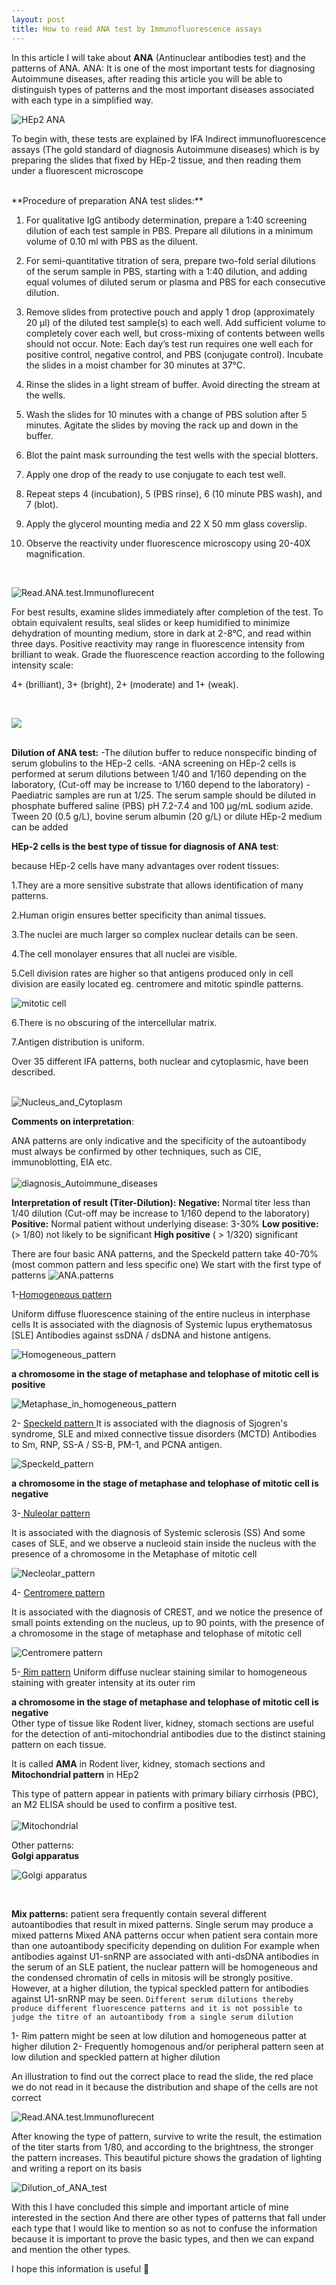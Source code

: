 ```yaml
---
layout: post
title: How to read ANA test by Immunofluorescence assays
---
```


In this article I will take about **ANA** (Antinuclear antibodies test) and the patterns of ANA.
ANA: It is one of the most important tests for diagnosing Autoimmune diseases, after reading this article you will be able to distinguish types of patterns and the most important diseases associated with each type in a simplified way.
<br>

![HEp2 ANA](/images/ANA_immunoflurecent/HEp2_ANA_patterns.png)


To begin with, these tests are explained by IFA Indirect immunofluorescence assays (The gold standard of diagnosis Autoimmune diseases) which is by preparing the slides that fixed by HEp-2 tissue, and then reading them under a fluorescent microscope

<br>
**Procedure of preparation ANA test slides:**

1. For qualitative IgG antibody determination, prepare a 1:40 screening dilution of each test sample in PBS. Prepare all dilutions in a minimum volume of 0.10 ml with PBS as the diluent.
  
2. For semi-quantitative titration of sera, prepare two-fold serial dilutions of the serum sample in PBS, starting with a 1:40 dilution, and adding equal volumes of diluted serum or plasma and PBS for each consecutive dilution.
  
3. Remove slides from protective pouch and apply 1 drop (approximately 20 µl) of the diluted test sample(s) to each well. 
  Add sufficient volume to completely cover each well, but cross-mixing of contents between wells should not occur. 
  Note: Each day’s test run requires one well each for positive control, negative control, and PBS (conjugate control). 
  Incubate the slides in a moist chamber for 30 minutes at 37°C.
  
4. Rinse the slides in a light stream of buffer. Avoid directing the stream at the wells.
  
5. Wash the slides for 10 minutes with a change of PBS solution after 5 minutes. Agitate the slides by moving the rack up and down in the buffer.
  
6. Blot the paint mask surrounding the test wells with the special blotters.
  
7. Apply one drop of the ready to use conjugate to each test well.
  
8. Repeat steps 4 (incubation), 5 (PBS rinse), 6 (10 minute PBS wash), and 7 (blot).
  
9. Apply the glycerol mounting media and 22 X 50 mm glass coverslip.
  
10. Observe the reactivity under fluorescence microscopy using 20-40X magnification.
 <br>
 
  
![Read.ANA.test.Immunoflurecent](/images/ANA_immunoflurecent/Read.ANA.test.Immunoflurecent.jpg)
  <br>
  

For best results, examine slides immediately after completion of the test. To obtain equivalent results, seal slides or keep humidified to minimize dehydration of mounting medium, store in dark at 2-8°C, and read within three days. 
Positive reactivity may range in fluorescence intensity from brilliant to weak. Grade the fluorescence reaction according to the following intensity scale:

4+ (brilliant), 3+ (bright), 2+ (moderate) and 1+ (weak).

<br>

![](/images/ANA_immunoflurecent/Read_ANA_immunoflurecent.png)
<br>
<br>


**Dilution of ANA test:**
-The dilution buffer to reduce nonspecific binding of serum globulins to the HEp-2 cells.
-ANA screening on HEp-2 cells is performed at serum dilutions between 1/40 and 1/160 depending on the laboratory, (Cut-off may be increase to 1/160 depend to the laboratory)
-Paediatric samples are run at 1/25. 
The serum sample should be diluted in phosphate buffered saline (PBS) pH 7.2-7.4 and 100 µg/mL sodium azide. Tween 20 (0.5 g/L), bovine serum albumin (20 g/L) or dilute HEp-2 medium can be added

**HEp-2 cells is the best type of tissue for diagnosis of ANA test**:

because HEp-2 cells have many advantages over rodent tissues:

1.They are a more sensitive substrate that allows identification of many patterns.

2.Human origin ensures better specificity than animal tissues.

3.The nuclei are much larger so complex nuclear details can be seen.

4.The cell monolayer ensures that all nuclei are visible.

5.Cell division rates are higher so that antigens produced only in cell division are easily located eg. centromere and mitotic spindle patterns.
<br>

![mitotic cell](/images/ANA_immunoflurecent/Metaphase_in_mitotic.png)


6.There is no obscuring of the intercellular matrix.

7.Antigen distribution is uniform.
<br>

Over 35 different IFA patterns, both nuclear and cytoplasmic, have been described.
<br>
<br>

![Nucleus_and_Cytoplasm](/images/ANA_immunoflurecent/Nucleus_and_Cytoplasm.png)
<br>

**Comments on interpretation**:

ANA patterns are only indicative and the specificity of the autoantibody must always be confirmed by other techniques, such as CIE, immunoblotting, EIA etc. 
<br>
<br>
![diagnosis_Autoimmune_diseases](/images/ANA_immunoflurecent/diagnosis_Autoimmune_diseases.png)
<br>

**Interpretation of result (Titer-Dilution):**
**Negative:** Normal titer less than 1/40 dilution
(Cut-off may be increase to 1/160 depend to the laboratory)
**Positive:** Normal patient without underlying disease: 3-30%
**Low positive:** (> 1/80) not likely to be significant
**High positive** ( > 1/320) significant




There are four basic ANA patterns, and the Speckeld pattern take 40-70% (most common pattern and less specific one) 
We start with the first type of patterns
![ANA.patterns](/images/ANA_immunoflurecent/ANA.patterns.png)

1-[Homogeneous pattern ]()

Uniform diffuse fluorescence staining of the entire nucleus in interphase cells
It is associated with the diagnosis of Systemic lupus erythematosus [SLE] Antibodies against ssDNA / dsDNA and histone antigens.

![Homogeneous_pattern](/images/ANA_immunoflurecent/Homogeneous_pattern.png)


**a chromosome in the stage of metaphase and telophase of mitotic cell is positive**



![Metaphase_in_homogeneous_pattern](/images/ANA_immunoflurecent/Metaphase_in_homogeneous_pattern.png)


2- [Speckeld pattern ]()
It is associated with the diagnosis of Sjogren's syndrome, SLE and mixed connective tissue disorders (MCTD) Antibodies to Sm, RNP, SS-A / SS-B, PM-1, and PCNA antigen.

![Speckeld_pattern](/images/ANA_immunoflurecent/Speckeld_pattern.png)


**a chromosome in the stage of metaphase and telophase of mitotic cell is negative**


3-[ Nuleolar pattern]()

It is associated with the diagnosis of Systemic sclerosis (SS) And some cases of SLE, and we observe a nucleoid stain inside the nucleus with the presence of a chromosome in the Metaphase of mitotic cell



![Necleolar_pattern](/images/ANA_immunoflurecent/Necleolar_pattern.png)


4- [Centromere pattern ]()

It is associated with the diagnosis of CREST, and we notice the presence of small points extending on the nucleus, up to 90 points, with the presence of a chromosome in the stage of metaphase and telophase of mitotic cell

![Centromere pattern](/images/ANA_immunoflurecent/Centromere_pattern.png)

5-[ Rim pattern]()
Uniform diffuse nuclear staining similar to homogeneous staining with greater intensity at its outer rim

**a chromosome in the stage of metaphase and telophase of mitotic cell is negative**
<br>
Other type of tissue like Rodent liver, kidney, stomach sections are useful for the detection of anti-mitochondrial antibodies due to the distinct staining pattern on each tissue.

It is called **AMA** in Rodent liver, kidney, stomach sections and **Mitochondrial pattern** in HEp2

This type of pattern appear in patients with primary biliary cirrhosis (PBC), an M2 ELISA should be used to confirm a positive test.
<br>
<br>
![Mitochondrial](/images/ANA_immunoflurecent/Mitochondrial.png)
<br>

Other patterns:
<br>
**Golgi apparatus**

![Golgi apparatus](/images/ANA_immunoflurecent/StainingoftheGolgiapparatus..jpg)

<br>

**Mix patterns:**
patient sera frequently contain several different autoantibodies that result in mixed patterns.
Single serum may produce a mixed patterns 
Mixed ANA patterns occur when patient sera contain more than one autoantibody specificity depending on dulition
 For example when antibodies against U1-snRNP are associated with anti-dsDNA antibodies in the serum of an SLE patient, the nuclear pattern will be homogeneous and the condensed chromatin of cells in mitosis will be strongly positive. However, at a higher dilution, the typical speckled pattern for antibodies against U1-snRNP may be seen. 
`Different serum dilutions thereby produce different fluorescence patterns and it is not possible to judge the titre of an autoantibody from a single serum dilution`

1- Rim pattern might be seen at low dilution and homogeneous patter at higher dilution 
2- Frequently homogenous and/or peripheral pattern seen at low dilution and speckled pattern at higher dilution

An illustration to find out the correct place to read the slide, the red place we do not read in it because the distribution and shape of the cells are not correct

![Read.ANA.test.Immunoflurecent](/images/ANA_immunoflurecent/Read.ANA.test.Immunoflurecent2.png)

After knowing the type of pattern, survive to write the result, the estimation of the titer starts from 1/80, and according to the brightness, the stronger the pattern increases. This beautiful picture shows the gradation of lighting and writing a report on its basis

![Dilution_of_ANA_test](/images/ANA_immunoflurecent/Dilution_of_ANA_test.png)


With this I have concluded this simple and important article of mine interested in the section And there are other types of patterns that fall under each type that I would like to mention so as not to confuse the information because it is important to prove the basic types, and then we can expand and mention the other types.

I hope this information is useful 🌸
